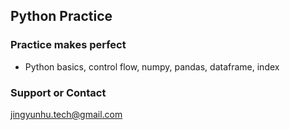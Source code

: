 ## Python Practice

### Practice makes perfect

- Python basics, control flow, numpy, pandas, dataframe, index

### Support or Contact
jingyunhu.tech@gmail.com
